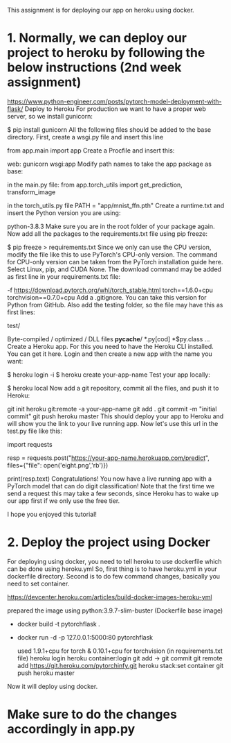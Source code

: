 This assignment is for deploying our app on heroku using docker.

# 1. Normally, we can deploy our project to heroku by following the below instructions (2nd week assignment)

https://www.python-engineer.com/posts/pytorch-model-deployment-with-flask/
Deploy to Heroku
For production we want to have a proper web server, so we install gunicorn:

$ pip install gunicorn
All the following files should be added to the base directory. First, create a wsgi.py file and insert this line

from app.main import app
Create a Procfile and insert this:

web: gunicorn wsgi:app
Modify path names to take the app package as base:

in the main.py file:
from app.torch_utils import get_prediction, transform_image

in the torch_utils.py file
PATH = "app/mnist_ffn.pth"
Create a runtime.txt and insert the Python version you are using:

python-3.8.3
Make sure you are in the root folder of your package again. Now add all the packages to the requirements.txt file using pip freeze:

$ pip freeze > requirements.txt
Since we only can use the CPU version, modify the file like this to use PyTorch's CPU-only version. The command for CPU-only version can be taken from the PyTorch installation guide here. Select Linux, pip, and CUDA None. The download command may be added as first line in your requirements.txt file:

-f https://download.pytorch.org/whl/torch_stable.html
torch==1.6.0+cpu
torchvision==0.7.0+cpu
Add a .gitignore. You can take this version for Python from GitHub. Also add the testing folder, so the file may have this as first lines:

test/

Byte-compiled / optimized / DLL files
__pycache__/
*.py[cod]
*$py.class
...
Create a Heroku app. For this you need to have the Heroku CLI installed. You can get it here. Login and then create a new app with the name you want:

$ heroku login -i
$ heroku create your-app-name
Test your app locally:

$ heroku local
Now add a git repository, commit all the files, and push it to Heroku:

git init
heroku git:remote -a your-app-name
git add .
git commit -m "initial commit"
git push heroku master
This should deploy your app to Heroku and will show you the link to your live running app. Now let's use this url in the test.py file like this:

import requests

resp = requests.post("https://your-app-name.herokuapp.com/predict",
                     files={"file": open('eight.png','rb')})

print(resp.text)
Congratulations! You now have a live running app with a PyTorch model that can do digit classification! Note that the first time we send a request this may take a few seconds, since Heroku has to wake up our app first if we only use the free tier.

I hope you enjoyed this tutorial!





# 2. Deploy the project using Docker
For deploying using docker, you need to tell heroku to use dockerfile which can be done using heroku.yml
So, first thing is to have heroku.yml in your dockerfile directory.
Second is to do few command changes, basically you need to set container.

https://devcenter.heroku.com/articles/build-docker-images-heroku-yml

prepared the image using 
python:3.9.7-slim-buster (Dockerfile base image)
 - docker build -t pytorchflask .

 - docker run -d -p 127.0.0.1:5000:80 pytorchflask

	used 1.9.1+cpu for torch & 0.10.1+cpu for torchvision (in requirements.txt file)
	heroku login 
	heroku container:login 
	git add -> git commit 
	git remote add https://git.heroku.com/pytorchinfy.git 
	heroku stack:set container
	git push heroku master
	
Now it will deploy using docker.	

# Make sure to do the changes accordingly in app.py
